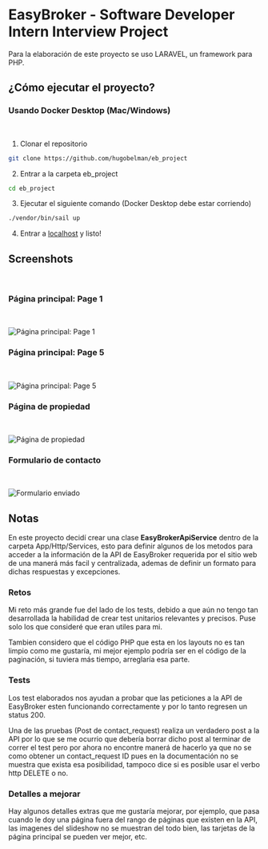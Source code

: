 # EasyBroker - Software Developer Intern Interview Project

Para la elaboración de este proyecto se uso LARAVEL, un framework para PHP.

## ¿Cómo ejecutar el proyecto?

### Usando Docker Desktop (Mac/Windows)
<br>

1. Clonar el repositorio

```bash
git clone https://github.com/hugobelman/eb_project
```

2. Entrar a la carpeta eb_project

```bash
cd eb_project
```

3. Ejecutar el siguiente comando (Docker Desktop debe estar corriendo)

```bash
./vendor/bin/sail up
```

4. Entrar a [localhost](http://localhost) y listo!

## Screenshots

<br>

### Página principal: Page 1

<br>

![Página principal: Page 1](https://raw.github.com/hugobelman/eb_project/main/screenshots/4.jpeg "Página principal: Page 1")

### Página principal: Page 5

<br>

![Página principal: Page 5](https://raw.github.com/hugobelman/eb_project/main/screenshots/1.jpeg "Página principal: Page 5")

### Página de propiedad

<br>

![Página de propiedad](https://raw.github.com/hugobelman/eb_project/main/screenshots/2.jpeg "Página de propiedad")

### Formulario de contacto

<br>

![Formulario enviado](https://raw.github.com/hugobelman/eb_project/main/screenshots/3.jpeg "Formulario enviado")

## Notas

En este proyecto decidí crear una clase **EasyBrokerApiService** dentro de la carpeta App/Http/Services, esto para definir algunos de los metodos para acceder a la información de la API de EasyBroker requerida por el sitio web de una manerá más facil y centralizada, ademas de definir un formato para dichas respuestas y excepciones.

### Retos

Mi reto más grande fue del lado de los tests, debido a que aún no tengo tan desarrollada la habilidad de crear test unitarios relevantes y precisos. Puse solo los que consideré que eran utiles para mi.

Tambien considero que el código PHP que esta en los layouts no es tan limpio como me gustaría, mi mejor ejemplo podría ser en el código de la paginación, si tuviera más tiempo, arreglaría esa parte.

### Tests

Los test elaborados nos ayudan a probar que las peticiones a la API de EasyBroker esten funcionando correctamente y por lo tanto regresen un status 200. 

Una de las pruebas (Post de contact_request) realiza un verdadero post a la API por lo que se me ocurrio que debería borrar dicho post al terminar de correr el test pero por ahora no encontre manerá de hacerlo ya que no se como obtener un contact_request ID pues en la documentación no se muestra que exista esa posibilidad, tampoco dice si es posible usar el verbo http DELETE o no.

### Detalles a mejorar

Hay algunos detalles extras que me gustaría mejorar, por ejemplo, que pasa cuando le doy una página fuera del rango de páginas que existen en la API, las imagenes del slideshow no se muestran del todo bien, las tarjetas de la página principal se pueden ver mejor, etc.





